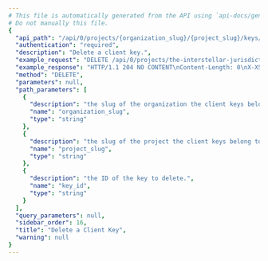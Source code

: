 ```yaml
---
# This file is automatically generated from the API using `api-docs/generate.py`
# Do not manually this file.
{
  "api_path": "/api/0/projects/{organization_slug}/{project_slug}/keys/{key_id}/", 
  "authentication": "required", 
  "description": "Delete a client key.", 
  "example_request": "DELETE /api/0/projects/the-interstellar-jurisdiction/pump-station/keys/1e9007cbc06c44c8b7e381dd6372b370/ HTTP/1.1\nHost: sentry.io\nAuthorization: Bearer {base64-encoded-key-here}", 
  "example_response": "HTTP/1.1 204 NO CONTENT\nContent-Length: 0\nX-XSS-Protection: 1; mode=block\nContent-Language: en\nX-Content-Type-Options: nosniff\nVary: Accept-Language, Cookie\nAllow: GET, PUT, DELETE, HEAD, OPTIONS\nX-Frame-Options: deny", 
  "method": "DELETE", 
  "parameters": null, 
  "path_parameters": [
    {
      "description": "the slug of the organization the client keys belong to.", 
      "name": "organization_slug", 
      "type": "string"
    }, 
    {
      "description": "the slug of the project the client keys belong to.", 
      "name": "project_slug", 
      "type": "string"
    }, 
    {
      "description": "the ID of the key to delete.", 
      "name": "key_id", 
      "type": "string"
    }
  ], 
  "query_parameters": null, 
  "sidebar_order": 16, 
  "title": "Delete a Client Key", 
  "warning": null
}
---
```


